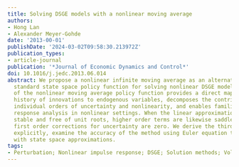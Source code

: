 ```yaml
---
title: Solving DSGE models with a nonlinear moving average
authors:
- Hong Lan
- Alexander Meyer-Gohde
date: '2013-00-01'
publishDate: '2024-03-02T09:58:30.213972Z'
publication_types:
- article-journal
publication: '*Journal of Economic Dynamics and Control*'
doi: 10.1016/j.jedc.2013.06.014
abstract: We propose a nonlinear infinite moving average as an alternative to the
  standard state space policy function for solving nonlinear DSGE models. Perturbation
  of the nonlinear moving average policy function provides a direct mapping from a
  history of innovations to endogenous variables, decomposes the contributions from
  individual orders of uncertainty and nonlinearity, and enables familiar impulse
  response analysis in nonlinear settings. When the linear approximation is saddle
  stable and free of unit roots, higher order terms are likewise saddle stable and
  first order corrections for uncertainty are zero. We derive the third order approximation
  explicitly, examine the accuracy of the method using Euler equation tests, and compare
  with state space approximations.
tags:
- Perturbation; Nonlinear impulse response; DSGE; Solution methods; Volterra series
---
```

